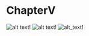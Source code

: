 # ChapterV

![alt text](https://media.giphy.com/media/lkK7hFTOp1s4g/giphy.gif)!
![alt text](https://media.giphy.com/media/1207mdjYyU08Wk/giphy.gif)!
![alt_text](https://media.giphy.com/media/4cuyucPeVWbNS/giphy.gif)!